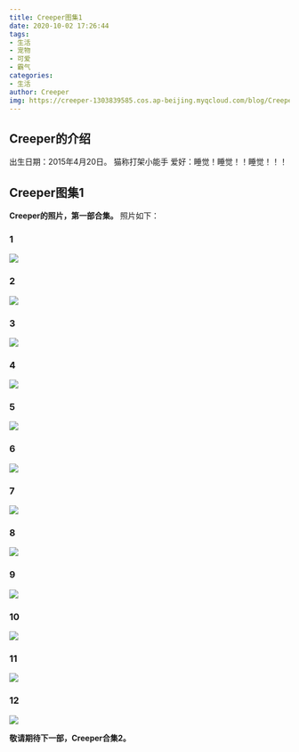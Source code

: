 ```yaml
---
title: Creeper图集1
date: 2020-10-02 17:26:44
tags:
- 生活
- 宠物
- 可爱
- 霸气
categories:
- 生活
author: Creeper
img: https://creeper-1303839585.cos.ap-beijing.myqcloud.com/blog/Creeper%20atlas1/1.jpg
---
```

## Creeper的介绍
出生日期：2015年4月20日。
猫称打架小能手
爱好：睡觉！睡觉！！睡觉！！！
## Creeper图集1
**Creeper的照片，第一部合集。**
照片如下：
### 1
![](https://creeper-1303839585.cos.ap-beijing.myqcloud.com/blog/Creeper%20atlas1/2.jpg)
### 2
![](https://creeper-1303839585.cos.ap-beijing.myqcloud.com/blog/Creeper%20atlas1/3.jpg)
### 3
![](https://creeper-1303839585.cos.ap-beijing.myqcloud.com/blog/Creeper%20atlas1/4.jpg)
### 4
![](https://creeper-1303839585.cos.ap-beijing.myqcloud.com/blog/Creeper%20atlas1/5.jpg)
### 5
![](https://creeper-1303839585.cos.ap-beijing.myqcloud.com/blog/Creeper%20atlas1/6.jpg)
### 6
![](https://creeper-1303839585.cos.ap-beijing.myqcloud.com/blog/Creeper%20atlas1/7.jpg)
### 7
![](https://creeper-1303839585.cos.ap-beijing.myqcloud.com/blog/Creeper%20atlas1/8.jpg)
### 8
![](https://creeper-1303839585.cos.ap-beijing.myqcloud.com/blog/Creeper%20atlas1/9.jpg)
### 9
![](https://creeper-1303839585.cos.ap-beijing.myqcloud.com/blog/Creeper%20atlas1/10.jpg)
### 10
![](https://creeper-1303839585.cos.ap-beijing.myqcloud.com/blog/Creeper%20atlas1/11.jpg)
### 11
![](https://creeper-1303839585.cos.ap-beijing.myqcloud.com/blog/Creeper%20atlas1/12.jpg)
### 12
![](https://creeper-1303839585.cos.ap-beijing.myqcloud.com/blog/Creeper%20atlas1/1.jpg)

**敬请期待下一部，Creeper合集2。**